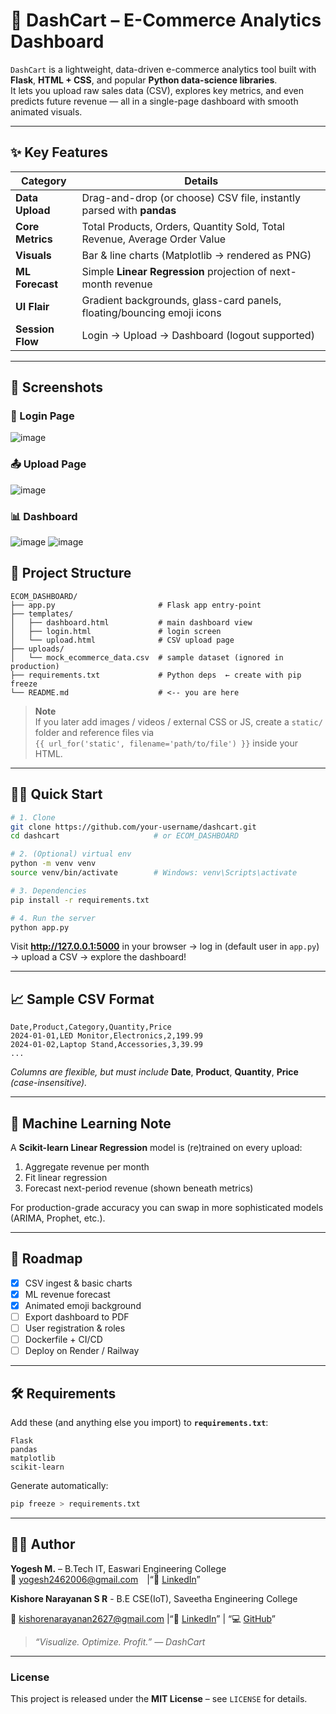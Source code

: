 # 🛒 DashCart – E-Commerce Analytics Dashboard

`DashCart` is a lightweight, data-driven e-commerce analytics tool built with **Flask**, **HTML + CSS**, and popular **Python data-science libraries**.  
It lets you upload raw sales data (CSV), explores key metrics, and even predicts future revenue — all in a single-page dashboard with smooth animated visuals.

---

## ✨ Key Features

| Category | Details |
|----------|---------|
| **Data Upload** | Drag-and-drop (or choose) CSV file, instantly parsed with **pandas** |
| **Core Metrics** | Total Products, Orders, Quantity Sold, Total Revenue, Average Order Value |
| **Visuals** | Bar & line charts (Matplotlib → rendered as PNG) |
| **ML Forecast** | Simple **Linear Regression** projection of next-month revenue |
| **UI Flair** | Gradient backgrounds, glass-card panels, floating/bouncing emoji icons |
| **Session Flow** | Login → Upload → Dashboard (logout supported) |

---

## 📸 Screenshots

### 🔐 Login Page  
![image](https://github.com/user-attachments/assets/a8ca22e9-ffc1-49ca-af4e-99a2ab9ffa00)

### 📤 Upload Page  
![image](https://github.com/user-attachments/assets/410185f6-c162-4638-9d7e-935f6a9d3a02)

### 📊 Dashboard  
![image](https://github.com/user-attachments/assets/2380e274-4a6f-445d-995a-44249d7b449c)
![image](https://github.com/user-attachments/assets/fb46b7f9-165e-4e49-be05-4d736d35e340)

## 📂 Project Structure

```
ECOM_DASHBOARD/
├── app.py                       # Flask app entry-point
├── templates/
│   ├── dashboard.html           # main dashboard view
│   ├── login.html               # login screen
│   └── upload.html              # CSV upload page
├── uploads/
│   └── mock_ecommerce_data.csv  # sample dataset (ignored in production)
├── requirements.txt             # Python deps  ← create with pip freeze
└── README.md                    # <-- you are here
```

> **Note**  
> If you later add images / videos / external CSS or JS, create a `static/` folder and reference files via  
> `{{ url_for('static', filename='path/to/file') }}` inside your HTML.

---

## 🏃‍♂️ Quick Start

```bash
# 1. Clone
git clone https://github.com/your-username/dashcart.git
cd dashcart                     # or ECOM_DASHBOARD

# 2. (Optional) virtual env
python -m venv venv
source venv/bin/activate        # Windows: venv\Scripts\activate

# 3. Dependencies
pip install -r requirements.txt

# 4. Run the server
python app.py
```

Visit **http://127.0.0.1:5000** in your browser → log in (default user in `app.py`) → upload a CSV → explore the dashboard!

---

## 📈 Sample CSV Format

```csv
Date,Product,Category,Quantity,Price
2024-01-01,LED Monitor,Electronics,2,199.99
2024-01-02,Laptop Stand,Accessories,3,39.99
...
```

*Columns are flexible, but must include* **Date**, **Product**, **Quantity**, **Price** *(case-insensitive).*

---

## 🧠 Machine Learning Note

A **Scikit-learn Linear Regression** model is (re)trained on every upload:

1. Aggregate revenue per month  
2. Fit linear regression  
3. Forecast next-period revenue (shown beneath metrics)

For production-grade accuracy you can swap in more sophisticated models (ARIMA, Prophet, etc.).

---

## 📌 Roadmap

- [x] CSV ingest & basic charts  
- [x] ML revenue forecast  
- [x] Animated emoji background  
- [ ] Export dashboard to PDF  
- [ ] User registration & roles  
- [ ] Dockerfile + CI/CD  
- [ ] Deploy on Render / Railway

---

## 🛠 Requirements

Add these (and anything else you import) to **`requirements.txt`**:

```
Flask
pandas
matplotlib
scikit-learn
```

Generate automatically:

```bash
pip freeze > requirements.txt
```

---

## 🙋‍♂️ Author

**Yogesh M.** – B.Tech IT, Easwari Engineering College  
📧 yogesh2462006@gmail.com |“🔗 [LinkedIn](https://www.linkedin.com/in/yogesh2406/)”

**Kishore Narayanan S R** - B.E CSE(IoT), Saveetha Engineering College 

📧 kishorenarayanan2627@gmail.com |“🔗 [LinkedIn](https://www.linkedin.com/in/kishorenarayanansr/)” | “💻 [GitHub](https://github.com/KISHORENARAYANANSR/)”

> _“Visualize. Optimize. Profit.” — DashCart_

---

### License

This project is released under the **MIT License** – see `LICENSE` for details.
